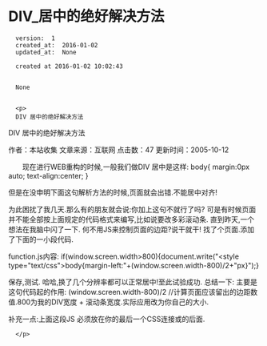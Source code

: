 
  # DIV_居中的绝好解决方法

      version:  1
      created_at:  2016-01-02
      updated_at:  None

      created at 2016-01-02 10:02:43 


      None


      <p>
      DIV 居中的绝好解决方法
DIV 居中的绝好解决方法 
 
作者：本站收集    文章来源：互联网    点击数：47    更新时间：2005-10-12 
 
　　现在进行WEB重构的时候,一般我们做DIV 居中是这样: 
body{
margin:0px auto;
text-align:center;
}

但是在没申明下面这句解析方法的时候,页面就会出错.不能居中对齐!
<!DOCTYPE html PUBLIC "-//W3C//DTD XHTML 1.1//EN" "http://www.w3.org/TR/xhtml11/DTD/xhtml11.dtd">
为此困扰了我几天.那么有的朋友就会说:你加上这句不就行了吗? 可是有时候页面并不能全部按上面规定的代码格式来编写,比如说要改多彩滚动条.
直到昨天,一个想法在我脑中闪了一下. 何不用JS来控制页面的边距?说干就干!
找了个页面.添加了下面的一小段代码. 
<script language="javascript" type="text/javascript" src="function.js"></script>

function.js内容: 
if(window.screen.width>800){document.write("<style type=\"text/css\">body{margin-left:"+(window.screen.width-800)/2+"px}</style>");}

保存,测试. 哈哈,换了几个分辨率都可以正常居中!至此试验成功.
总结一下:
主要是这句代码起的作用: 
(window.screen.width-800)/2 //计算页面应该留出的边距数值.800为我的DIV宽度 + 滚动条宽度.实际应用改为你自己的大小.

补充一点:上面这段JS 必须放在你的最后一个CSS连接或</style>的后面. 

      </p>

  